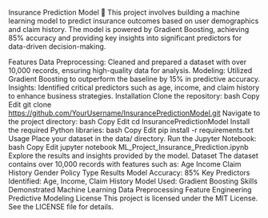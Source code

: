Insurance Prediction Model 🚀
This project involves building a machine learning model to predict insurance outcomes based on user demographics and claim history. The model is powered by Gradient Boosting, achieving 85% accuracy and providing key insights into significant predictors for data-driven decision-making.

Features
Data Preprocessing: Cleaned and prepared a dataset with over 10,000 records, ensuring high-quality data for analysis.
Modeling: Utilized Gradient Boosting to outperform the baseline by 15% in predictive accuracy.
Insights: Identified critical predictors such as age, income, and claim history to enhance business strategies.
Installation
Clone the repository:
bash
Copy
Edit
git clone https://github.com/YourUsername/InsurancePredictionModel.git
Navigate to the project directory:
bash
Copy
Edit
cd InsurancePredictionModel
Install the required Python libraries:
bash
Copy
Edit
pip install -r requirements.txt
Usage
Place your dataset in the data/ directory.
Run the Jupyter Notebook:
bash
Copy
Edit
jupyter notebook ML_Project_Insurance_Prediction.ipynb
Explore the results and insights provided by the model.
Dataset
The dataset contains over 10,000 records with features such as:
Age
Income
Claim History
Gender
Policy Type
Results
Model Accuracy: 85%
Key Predictors Identified: Age, Income, Claim History
Model Used: Gradient Boosting
Skills Demonstrated
Machine Learning
Data Preprocessing
Feature Engineering
Predictive Modeling
License
This project is licensed under the MIT License. See the LICENSE file for details.
